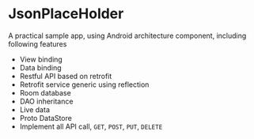 JsonPlaceHolder
===============

A practical sample app, using Android architecture component, including following features

- View binding
- Data binding
- Restful API based on retrofit
- Retrofit service generic using reflection
- Room database
- DAO inheritance
- Live data
- Proto DataStore
- Implement all API call, `GET`, `POST`, `PUT`, `DELETE`
